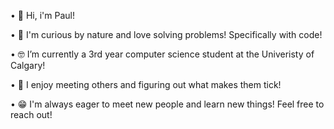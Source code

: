•	👋 Hi, i'm Paul!

•	🧐 I'm curious by nature and love solving problems! Specifically with code!

•	🤓 I’m currently a 3rd year computer science student at the Univeristy of Calgary!

•	🥳 I enjoy meeting others and figuring out what makes them tick!

•	😁 I'm always eager to meet new people and learn new things! Feel free to reach out!

<!--
**paulhuii/paulhuii** is a ✨ _special_ ✨ repository because its `README.md` (this file) appears on your GitHub profile.

Here are some ideas to get you started:

- 🔭 I’m currently working on ...
- 🌱 I’m currently learning ...
- 👯 I’m looking to collaborate on ...
- 🤔 I’m looking for help with ...
- 💬 Ask me about ...
- 📫 How to reach me: ...
- 😄 Pronouns: ...
- ⚡ Fun fact: ...
-->
